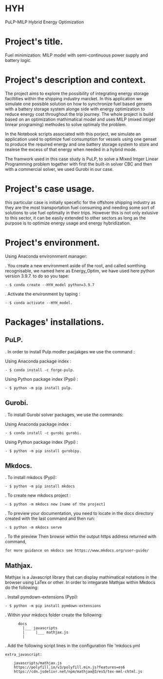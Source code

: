 HYH
==============================

PuLP-MILP Hybrid Energy Optimization 


Project's title.
=================


Fuel minimization: MILP model with semi-continuous power supply and battery logic.



Project's description and context. 
===============================


The project aims to explore the possibility of integrating 
energy storage faciltities within the shipping industry marcket. 
In this application we simulate one possible solution on how to
synchronize fuel based gensets with a battery storage system
alonge side with energy optimization to reduce energy cost throughout the trip journey. The whole project is build based on an optimization mathimatical model and uses MILP (mixed intiger linrear programing) methodes to solve optimaly the problem.  

In the Notebook scripts associated with this porject, we simulate an application used to optimize fuel consumption for vessels using one genset to produce the required energy and one battery storage system to store and realese the excess of that energy when needed in a hybrid mode.

The framwork used in this case study is PuLP, to solve a Mixed Intger Linear Programming problem together with first the built-in solver CBC and then with a commercial solver, we used Gurobi in our case.





Project's case usage.
====================

this particular case is initially specefic for the offshore shipping industry as 
they are the most transportation fuel consuming and needing some sort of solutions to use fuel 
optimally in their trips. However this is not only exlusive to this sector, it 
can be easily extended to other sectors as long as the purpose is to optimize energy
usage and energy hybridization.





Project's environment.
======================

Using Anaconda environnment manager: 

. You create a new environment aside of the root, and called somthing
  recognisable, we named here as Energy_Optim, we have used here python version 3.9.7. to do so you tape: 
 
	- $ conda create --HYH_model python=3.9.7

. Activate the environment by taping :
  
	- $ conda activate --HYH_model.


 


Packages' installations.
======================


PuLP.
------------

. In order to install Pulp modler pacjakges we use the command : 

Using Anaconda package index :

	- $ conda install -c forge-pulp. 

Using Python package index (Pypi) : 

	- $ python -m pip install pulp. 


Gurobi. 
-------------

. To install Gurobi solver packages, we use the commands:

Using Anaconda package index :
	
	- $ conda install -c gurobi gurobi.  

Using Python package index (Pypi) : 

	- $ python -m pip install gurobipy. 


Mkdocs. 
------

. To install mkdocs (Pypi): 
	
	- $ python -m pip install mkdocs

. To create new mkdocs project : 
	
	- $ python -m mkdocs new [name of the project]

. To preview your documentation, you need to locate in the docs directory created with the last command and then run: 
	
	- $ python -m mkdocs serve 
	
. To the preview Then browse within the output https address returned with command, 

	for more guidance on mkdocs see https://www.mkdocs.org/user-guide/




Mathjax. 
-------
Mathjax is a Javascript library that can display mathimatical notations in the browser using LaTex or other. 
In order to integarate Mathjax within Mkdocs do the following: 

. Install pymdown-extensions (Pypi): 
	
	- $ python -m pip install pymdown-extensions

. Within your mkdocs folder create the following: 

          docs
		    |___ javascripts
            |     |___ mathjax.js
			|


. Add the following script lines in the configuration file 'mkdocs.yml 

	extra_javascript:

  		javascripts/mathjax.js
		https://polyfill.io/v3/polyfill.min.js?features=es6
  		https://cdn.jsdelivr.net/npm/mathjax@3/es5/tex-mml-chtml.js





	

